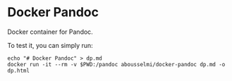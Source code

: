 # Docker Pandoc

Docker container for Pandoc.

To test it, you can simply run:

```console
echo "# Docker Pandoc" > dp.md
docker run -it --rm -v $PWD:/pandoc abousselmi/docker-pandoc dp.md -o dp.html
```
